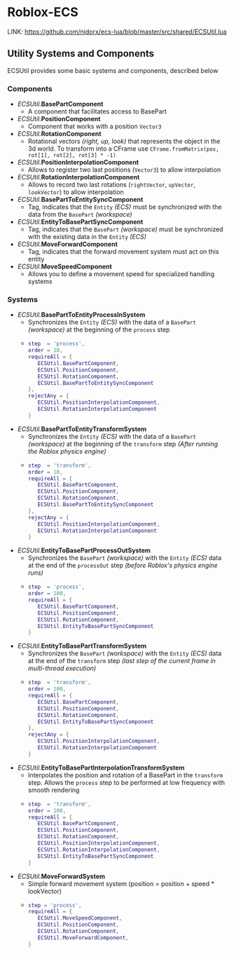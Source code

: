 # Roblox-ECS

LINK: https://github.com/nidorx/ecs-lua/blob/master/src/shared/ECSUtil.lua

## Utility Systems and Components

ECSUtil provides some basic systems and components, described below

### Components
- _ECSUtil._**BasePartComponent**
   - A component that facilitates access to BasePart
- _ECSUtil._**PositionComponent**
   - Component that works with a position `Vector3`
- _ECSUtil._**RotationComponent**
   - Rotational vectors _(right, up, look)_ that represents the object in the 3d world. To transform into a CFrame use `CFrame.fromMatrix(pos, rot[1], rot[2], rot[3] * -1)`
- _ECSUtil._**PositionInterpolationComponent**
   - Allows to register two last positions (`Vector3`) to allow interpolation
- _ECSUtil._**RotationInterpolationComponent**
   - Allows to record two last rotations (`rightVector`, `upVector`, `lookVector`) to allow interpolation
- _ECSUtil._**BasePartToEntitySyncComponent**
   - Tag, indicates that the `Entity` _(ECS)_ must be synchronized with the data from the `BasePart` _(workspace)_
- _ECSUtil._**EntityToBasePartSyncComponent**
   - Tag, indicates that the `BasePart` _(workspace)_ must be synchronized with the existing data in the `Entity` _(ECS)_
- _ECSUtil._**MoveForwardComponent**
   - Tag, indicates that the forward movement system must act on this entity
- _ECSUtil._**MoveSpeedComponent**
   - Allows you to define a movement speed for specialized handling systems


### Systems
- _ECSUtil._**BasePartToEntityProcessInSystem**
   - Synchronizes the `Entity` _(ECS)_ with the data of a `BasePart` _(workspace)_ at the beginning of the `process` step
   -  ```lua
      step  = 'process',
      order = 10,
      requireAll = {
         ECSUtil.BasePartComponent,
         ECSUtil.PositionComponent,
         ECSUtil.RotationComponent,
         ECSUtil.BasePartToEntitySyncComponent
      },
      rejectAny = {
         ECSUtil.PositionInterpolationComponent,
         ECSUtil.RotationInterpolationComponent
      }
      ```
- _ECSUtil._**BasePartToEntityTransformSystem**
   - Synchronizes the `Entity` _(ECS)_ with the data of a `BasePart` _(workspace)_ at the beginning of the `transform` step _(After running the Roblox physics engine)_
   -  ```lua
      step  = 'transform',
      order = 10,
      requireAll = {
         ECSUtil.BasePartComponent,
         ECSUtil.PositionComponent,
         ECSUtil.RotationComponent,
         ECSUtil.BasePartToEntitySyncComponent
      },
      rejectAny = {
         ECSUtil.PositionInterpolationComponent,
         ECSUtil.RotationInterpolationComponent
      }
      ```
- _ECSUtil._**EntityToBasePartProcessOutSystem**
   - Synchronizes the `BasePart` _(workspace)_ with the `Entity` _(ECS)_ data at the end of the `processOut` step _(before Roblox's physics engine runs)_
   -  ```lua
      step  = 'process',
      order = 100,
      requireAll = {
         ECSUtil.BasePartComponent,
         ECSUtil.PositionComponent,
         ECSUtil.RotationComponent,
         ECSUtil.EntityToBasePartSyncComponent
      }
      ```
- _ECSUtil._**EntityToBasePartTransformSystem**
   - Synchronizes the `BasePart` _(workspace)_ with the `Entity` _(ECS)_ data at the end of the `transform` step _(last step of the current frame in multi-thread execution)_
   -  ```lua
      step  = 'transform',
      order = 100,
      requireAll = {
         ECSUtil.BasePartComponent,
         ECSUtil.PositionComponent,
         ECSUtil.RotationComponent,
         ECSUtil.EntityToBasePartSyncComponent
      },
      rejectAny = {
         ECSUtil.PositionInterpolationComponent,
         ECSUtil.RotationInterpolationComponent
      }
      ```
- _ECSUtil._**EntityToBasePartInterpolationTransformSystem**
   - Interpolates the position and rotation of a BasePart in the `transform` step. Allows the `process` step to be performed at low frequency with smooth rendering
   -  ```lua
      step  = 'transform',
      order = 100,
      requireAll = {
         ECSUtil.BasePartComponent,
         ECSUtil.PositionComponent,
         ECSUtil.RotationComponent,
         ECSUtil.PositionInterpolationComponent,
         ECSUtil.RotationInterpolationComponent,
         ECSUtil.EntityToBasePartSyncComponent
      }
      ```
- _ECSUtil._**MoveForwardSystem**
   - Simple forward movement system (position = position + speed * lookVector)
   -  ```lua
      step = 'process',
      requireAll = {
         ECSUtil.MoveSpeedComponent,
         ECSUtil.PositionComponent,
         ECSUtil.RotationComponent,
         ECSUtil.MoveForwardComponent,
      }
      ```
